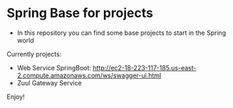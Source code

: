 Spring Base for projects
=======

* In this repository you can find some base projects to start in the Spring world 

Currently projects:

* Web Service SpringBoot:  http://ec2-18-223-117-185.us-east-2.compute.amazonaws.com/ws/swagger-ui.html
* Zuul Gateway Service

Enjoy!
